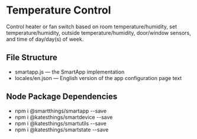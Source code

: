 # Temperature Control

Control heater or fan switch based on room temperature/humidity, set temperature/humidity, outside temperature/humidity, door/window sensors, and time of day/day(s) of week.


## File Structure

* smartapp.js &mdash; the SmartApp implementation
* locales/en.json &mdash; English version of the app configuration page text

## Node Package Dependencies

* npm i @smartthings/smartapp --save
* npm i @katesthings/smartdevice --save
* npm i @katesthings/smartutils --save
* npm i @katesthings/smartstate --save

